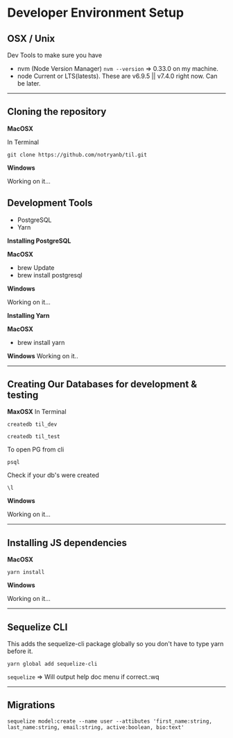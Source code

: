 # Developer Environment Setup 

## OSX / Unix

Dev Tools to make sure you have
- nvm (Node Version Manager) `nvm --version` => 0.33.0 on my machine.
- node Current or LTS(latests). These are v6.9.5 || v7.4.0 right now. Can be later.

---

## Cloning the repository

**MacOSX**

In Terminal

`git clone https://github.com/notryanb/til.git`

**Windows**

Working on it...

## Development Tools
  - PostgreSQL
  - Yarn

**Installing PostgreSQL**

**MacOSX**

  - brew Update
  - brew install postgresql

**Windows**

Working on it...

**Installing Yarn**

**MacOSX**

  - brew install yarn

**Windows**
Working on it..

---

## Creating Our Databases for development & testing
**MaxOSX**
In Terminal

`createdb til_dev`

`createdb til_test`

To open PG from cli

`psql`

Check if your db's were created

`\l`

**Windows**

Working on it...

---

## Installing JS dependencies

**MacOSX**

`yarn install`

**Windows**

Working on it...


---

## Sequelize CLI 

This adds the sequelize-cli package globally so you don't have to type yarn before it.

`yarn global add sequelize-cli`

`sequelize` => Will output help doc menu if correct.:wq

---


## Migrations

`sequelize model:create --name user --attibutes 'first_name:string, last_name:string, email:string, active:boolean, bio:text'`



